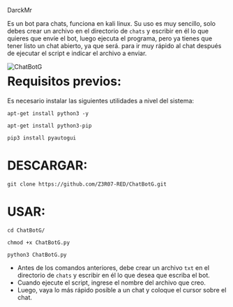 DarckMr

Es un bot para chats, funciona en kali linux. Su uso es muy sencillo, solo debes crear un archivo en el directorio de `chats` y escribir en él lo que quieres que envíe el bot, luego ejecuta el programa, pero ya tienes que tener listo un chat abierto, ya que será. para ir muy rápido al chat después de ejecutar el script e indicar el archivo a enviar.

<p align="center">
<img src="Img/ChatBotG.png"
    alt="ChatBotG"
    style="float: left; margin-right: 10px;"/>
</p>

Requisitos previos:
======
Es necesario instalar las siguientes utilidades a nivel del sistema:

```
apt-get install python3 -y
```
```
apt-get install python3-pip
```

```
pip3 install pyautogui
```

DESCARGAR:
======

```
git clone https://github.com/Z3R07-RED/ChatBotG.git
```

USAR:
======

```
cd ChatBotG/
```

```
chmod +x ChatBotG.py
```

```
python3 ChatBotG.py
```

* Antes de los comandos anteriores, debe crear un archivo `txt` en el directorio de `chats` y escribir en él lo que desea que escriba el bot.
* Cuando ejecute el script, ingrese el nombre del archivo que creo.
* Luego, vaya lo más rápido posible a un chat y coloque el cursor sobre el chat.


